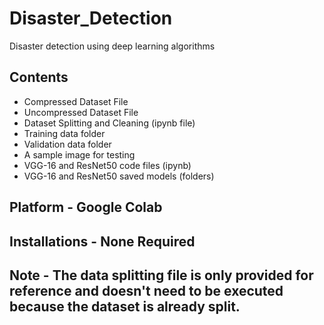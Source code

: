 # Disaster_Detection
Disaster detection using deep learning algorithms

## Contents 
- Compressed Dataset File
- Uncompressed Dataset File
- Dataset Splitting and Cleaning (ipynb file)
- Training data folder
- Validation data folder
- A sample image for testing
- VGG-16 and ResNet50 code files (ipynb)
- VGG-16 and ResNet50 saved models (folders)

## Platform - Google Colab

## Installations - None Required

## Note - The data splitting file is only provided for reference and doesn't need to be executed because the dataset is already split. 

